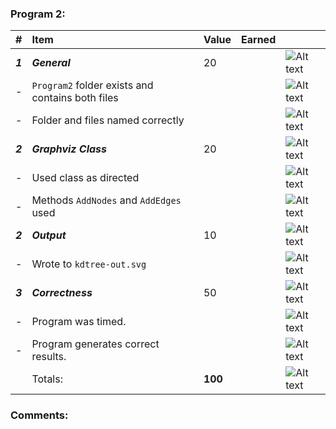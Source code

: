 ### Program 2:
| #       | Item                                             | Value   | Earned   |                |
|:--------|:-------------------------------------------------|:--------|:---------|:---------------|
| ***1*** | ***General***                                    | 20      |          | ![Alt text][1] |
| -       | `Program2` folder exists and contains both files |         |          | ![Alt text][1] |
| -       | Folder and files named correctly                 |         |          | ![Alt text][1] |
| ***2*** | ***Graphviz Class***                             | 20      |          | ![Alt text][1] |
| -       | Used class as directed                           |         |          | ![Alt text][1] |
| -       | Methods `AddNodes` and `AddEdges` used           |         |          | ![Alt text][1] |
| ***2*** | ***Output***                                     | 10      |          | ![Alt text][1] |
| -       | Wrote to `kdtree-out.svg`                        |         |          | ![Alt text][1] |
| ***3*** | ***Correctness***                                | 50      |          | ![Alt text][1] |
| -       | Program was timed.                               |         |          | ![Alt text][1] |
| -       | Program generates correct results.               |         |          | ![Alt text][1] |
|         | Totals:                                          | **100** |          | ![Alt text][1] |
### Comments:
```

```

[1]: http://f.cl.ly/items/3E231i211n2E042B1U3K/right.png  "Correct"
[2]: http://f.cl.ly/items/2X473C1Q1F2x3S1E4231/wrong.gif  "Incorrect"
[3]: http://f.cl.ly/items/1A0d2Q1J1N1u0C3g0C1s/null.gif  "Errors"
